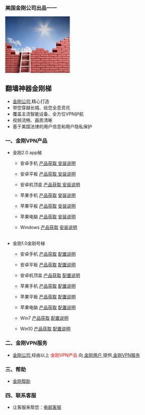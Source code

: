 ### 美国金刚公司出品一一

![image](l-w-s-athird.png)

## 翻墙神器金刚梯

- [ 金刚公司 ](https://a2zitpro.github.io/web/a2zitpro)精心打造 
- 带您穿越长城、给您全息资讯
- 覆盖主流智能设备、全方位VPN护航
- 视频流畅、画质清晰
- 基于美国法律的用户信息和用户隐私保护

### 一、金刚VPN产品

- 金刚2.0 app梯

  - 安卓手机 [产品获取](https://github.com/a2zitpro/web/blob/master/kkvpn2.0_product_android_phone.md)[ 安装说明   ](kkvpn2.0_installationnotes_android_phone)
  - 安卓平板 [产品获取](https://github.com/a2zitpro/web/blob/master/kkvpn2.0_product_android_pad.md)[ 安装说明     ](kkvpn2.0_installationnotes_android_pad)
  - 安卓机顶盒 [产品获取](https://github.com/a2zitpro/web/blob/master/kkvpn2.0_product_android_tvbox.md)[ 安装说明  ](kkvpn2.0_installationnotes_android_tvbox)

  - 苹果手机 [产品获取](https://github.com/a2zitpro/web/blob/master/kkvpn2.0_product_ios_iphone.md) [ 安装说明 ](https://a2zitpro.github.io/web/kkvpn2.0_installationnotes_ios_iphone)
  - 苹果平板 [产品获取](https://github.com/a2zitpro/web/blob/master/kkvpn2.0_product_ios_ipad.md) [ 安装说明 ](https://a2zitpro.github.io/web/kkvpn2.0_installationnotes_ios_ipad)
  - 苹果电脑 [产品获取](https://github.com/a2zitpro/web/blob/master/kkvpn2.0_product_macos.md) [ 安装说明 ](https://a2zitpro.github.io/web/kkvpn2.0_installationnotes_macos)

  - Windows [产品获取](https://github.com/a2zitpro/web/blob/master/kkvpn2.0_product_win.md) [安装说明](https://a2zitpro.github.io/web/kkvpn2.0_installationnotes_win)<br><br>

- 金刚1.0金刚号梯

  - 安卓手机 [产品获取](https://github.com/a2zitpro/web/blob/master/kkvpn1.0_product_android_phone.md) [配置说明](https://a2zitpro.github.io/web/kkvpn1.0_installationnotes_android_phone)
  - 安卓平板 [产品获取](https://github.com/a2zitpro/web/blob/master/kkvpn1.0_product_android_pad.md) [配置说明](https://a2zitpro.github.io/web/kkvpn1.0_installationnotes_android_pad)
  - 安卓机顶盒 [产品获取](https://github.com/a2zitpro/web/blob/master/kkvpn1.0_product_android_tvbox.md) [配置说明](https://a2zitpro.github.io/web/kkvpn1.0_installationnotes_android_tvbox)

  - 苹果手机 [产品获取](https://github.com/a2zitpro/web/blob/master/kkvpn1.0_product_ios_iphone.md) [配置说明](https://a2zitpro.github.io/web/kkvpn1.0_installationnotes_ios_iphone)
  - 苹果平板 [产品获取](https://github.com/a2zitpro/web/blob/master/kkvpn1.0_product_ios_ipad.md) [配置说明](https://a2zitpro.github.io/web/kkvpn1.0_installationnotes_ios_ipad)
  - 苹果电脑 [产品获取](https://github.com/a2zitpro/web/blob/master/kkvpn1.0_product_macos.md) [配置说明](https://a2zitpro.github.io/web/kkvpn1.0_installationnotes_macos)

  - Win7  [产品获取](https://github.com/a2zitpro/web/blob/master/kkvpn1.0_product_win7.md) [配置说明](https://a2zitpro.github.io/web/kkvpn1.0_installationnotes_win7)
  - Win10 [产品获取](https://github.com/a2zitpro/web/blob/master/kkvpn1.0_product_win10.md) [配置说明](https://a2zitpro.github.io/web/kkvpn1.0_installationnotes_win10)

### 二、金刚VPN服务
- [ 金刚公司 ](https://a2zitpro.github.io/web/a2zitpro )经由以上<font color="Red"> 金刚VPN产品 </font>向[ 金刚用户 ](https://a2zitpro.github.io/web/kkuser)提供[ 金刚VPN服务 ](https://a2zitpro.github.io/web/kkservices)


### 三、帮助
- [金刚帮助](https://a2zitpro.github.io/web/list_helpkkvpn)

### 四、联系客服
- 让客服来帮您：[电邮客服](mailto:cs@a2zitpro.com)
